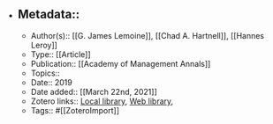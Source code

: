 - ## Metadata::
    - Author(s):: [[G. James Lemoine]], [[Chad A. Hartnell]], [[Hannes Leroy]]
    - Type:: [[Article]]
    - Publication:: [[Academy of Management Annals]]
    - Topics:: 
    - Date:: 2019
    - Date added:: [[March 22nd, 2021]]
    - Zotero links:: [Local library](zotero://select/library/items/9PMRD6PD), [Web library](https://www.zotero.org/users/7147715/items/9PMRD6PD), 
    - Tags:: #[[ZoteroImport]]
